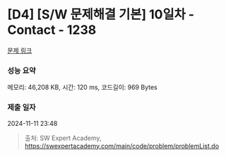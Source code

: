 # [D4] [S/W 문제해결 기본] 10일차 - Contact - 1238 

[문제 링크](https://swexpertacademy.com/main/code/problem/problemDetail.do?contestProbId=AV15B1cKAKwCFAYD) 

### 성능 요약

메모리: 46,208 KB, 시간: 120 ms, 코드길이: 969 Bytes

### 제출 일자

2024-11-11 23:48



> 출처: SW Expert Academy, https://swexpertacademy.com/main/code/problem/problemList.do